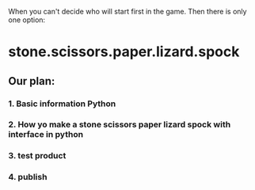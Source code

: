 When you can't decide who will start first in the game. Then there is only one option: 
# stone.scissors.paper.lizard.spock

## Our plan: 

### 1. Basic information Python

### 2. How yo make a stone scissors paper lizard spock with interface in python

### 3. test product

### 4. publish 
